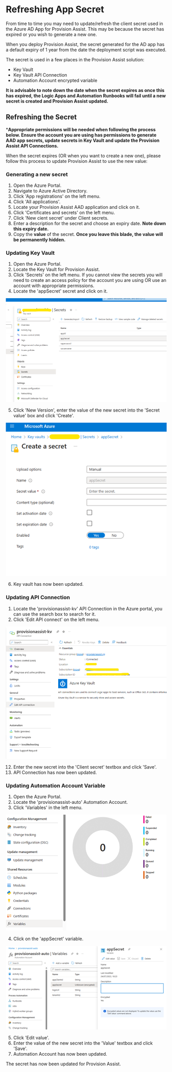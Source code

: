 # Refreshing App Secret

From time to time you may need to update/refresh the client secret used in the Azure AD App for Provision Assist. This may be because the secret has expired or you wish to generate a new one.

When you deploy Provision Assist, the secret generated for the AD app has a default expiry of 1 year from the date the deployment script was executed.

The secret is used in a few places in the Provision Assist solution:

- Key Vault
- Key Vault API Connection
- Automation Account encrypted variable

**It is advisable to note down the date when the secret expires as once this has expired, the Logic Apps and Automation Runbooks will fail until a new secret is created and Provision Assist updated.**

## Refreshing the Secret

***Appropriate permissions will be needed when following the process below. Ensure the account you are using has permissions to generate AAD app secrets, update secrets in Key Vault and update the Provision Assist API Connections.**

When the secret expires (OR when you want to create a new one), please follow this process to update Provision Assist to use the new value:

### Generating a new secret

1. Open the Azure Portal.
2. Navigate to Azure Active Directory.
3. Click 'App registrations' on the left menu.
4. Click 'All applications'.
5. Locate your Provision Assist AAD application and click on it.
6. Click 'Certificates and secrets' on the left menu.
7. Click 'New cient secret' under Client secrets.
8. Enter a description for the secret and choose an expiry date. **Note down this expiry date.**
9. Copy the **value** of the secret. **Once you leave this blade, the value will be permanently hidden.**

### Updating Key Vault

1. Open the Azure Portal.
2. Locate the Key Vault for Provision Assist.
3. Click 'Secrets' on the left menu. If you cannot view the secrets you will need to create an access policy for the account you are using OR use an account with appropriate permissions.
4. Locate the 'appSecret' secret and click on it.

![Key Vault appSecret secret screenshot](/Images/KeyVaultAppSecret.png)

5. Click 'New Version', enter the value of the new secret into the 'Secret value' box and click 'Create'.

![Key Vault create secret version screenshot](/Images/KeyVaultUpdateSecret.png)

6. Key vault has now been updated.

### Updating API Connection

1. Locate the 'provisionassist-kv' API Connection in the Azure portal, you can use the search box to search for it.
2. Click 'Edit API connect' on the left menu.

![Key Vault API Connection screenshot](/Images/KeyVaultAPIConnection.png)

12. Enter the new secret into the 'Client secret' textbox and click 'Save'.
13. API Connection has now been updated.

### Updating Automation Account Variable

1. Open the Azure Portal.
2. Locate the 'provisionassist-auto' Automation Account.
3. Click 'Variables' in the left menu.

![Automation Account variables option screenshot](/Images/AutomationAccountVariables.png)

4. Click on the 'appSecret' variable.

![Automation Account appSecret variable screenshot](/Images/AutomationAccountAppSecretVariable.png)

5. Click 'Edit value'.
6. Enter the value of the new secret into the 'Value' textbox and click 'Save'.
7. Automation Account has now been updated.

The secret has now been updated for Provision Assist.